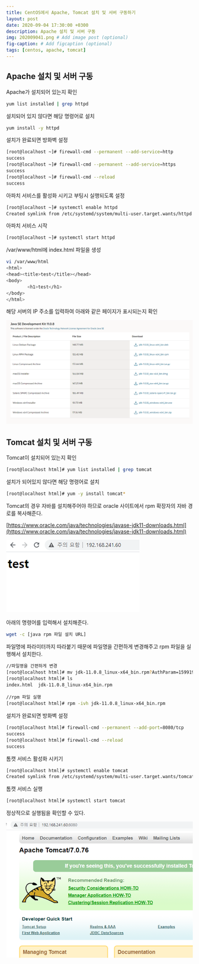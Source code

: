 ```yaml
---
title: CentOS에서 Apache, Tomcat 설치 및 서버 구동하기
layout: post
date: 2020-09-04 17:30:00 +0300
description: Apache 설치 및 서버 구동
img: 202009041.png # Add image post (optional)
fig-caption: # Add figcaption (optional)
tags: [centos, apache, tomcat]
---
```


## Apache 설치 및 서버 구동

Apache가 설치되어 있는지 확인

```bash
yum list installed | grep httpd
```

설치되어 있지 않다면 해당 명령어로 설치

```bash
yum install -y httpd
```

설치가 완료되면 방화벽 설정

```bash
[root@localhost ~]# firewall-cmd --permanent --add-service=http
success
[root@localhost ~]# firewall-cmd --permanent --add-service=https
success
[root@localhost ~]# firewall-cmd --reload
success
```

아파치 서비스를 활성화 시키고 부팅시 실행되도록 설정

```bash
[root@localhost ~]# systemctl enable httpd
Created symlink from /etc/systemd/system/multi-user.target.wants/httpd.service to /usr/lib/systemd/system/httpd.service.
```

아파치 서비스 시작

```bash
[root@localhost ~]# systemctl start httpd
```

/var/www/html에 index.html 파일을 생성

```bash
vi /var/www/html
<html>
<head><title>test</title></head>
<body>
        <h1>test</h1>
</body>
</html>
```

해당 서버의 IP 주소를 입력하여 아래와 같은 페이지가 표시되는지 확인

![/assets/img/202009041.png](/assets/img/202009041.png)

## Tomcat 설치 및 서버 구동

Tomcat이 설치되어 있는지 확인

```bash
[root@localhost html]# yum list installed | grep tomcat
```

설치가 되어있지 않다면 해당 명령어로 설치

```bash
[root@localhost html]# yum -y install tomcat*
```

Tomcat의 경우 자바를 설치해주어야 하므로 oracle 사이트에서 rpm 확장자의 자바 경로를 복사해준다.

[https://www.oracle.com/java/technologies/javase-jdk11-downloads.html](https://www.oracle.com/java/technologies/javase-jdk11-downloads.html)

![/assets/img/202009043.png](/assets/img/202009043.png)

 아래의 명령어를 입력해서 설치해준다.

```bash
wget -c [java rpm 파일 설치 URL]
```

파일명에 파라미터까지 따라붙기 때문에 파일명을 간편하게 변경해주고 rpm 파일을 실행해서 설치한다.

```bash
//파일명을 간편하게 변경
[root@localhost html]# mv jdk-11.0.8_linux-x64_bin.rpm?AuthParam=1599197896_eef9f525fd8c466a136075ad6364ec6d jdk-11.0.8_linux-x64_bin.rpm
[root@localhost html]# ls
index.html  jdk-11.0.8_linux-x64_bin.rpm

//rpm 파일 실행
[root@localhost html]# rpm -ivh jdk-11.0.8_linux-x64_bin.rpm
```

설치가 완료되면 방화벽 설정

```bash
[root@localhost html]# firewall-cmd --permanent --add-port=8080/tcp
success
[root@localhost html]# firewall-cmd --reload
success
```

톰캣 서비스 활성화 시키기

```bash
[root@localhost html]# systemctl enable tomcat
Created symlink from /etc/systemd/system/multi-user.target.wants/tomcat.service to /usr/lib/systemd/system/tomcat.service.
```

톰캣 서비스 실행

```bash
[root@localhost html]# systemctl start tomcat
```

정상적으로 실행됨을 확인할 수 있다.

![/assets/img/202009042.png](/assets/img/202009042.png)
